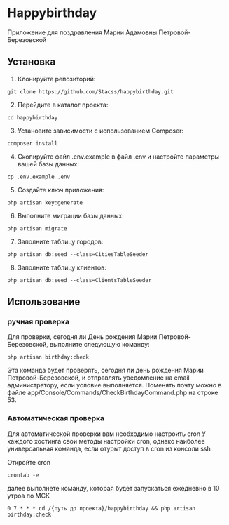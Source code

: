 # Happybirthday

Приложение для поздравления Марии Адамовны Петровой-Березовской

## Установка

1. Клонируйте репозиторий:
```
git clone https://github.com/Stacss/happybirthday.git
```
2. Перейдите в каталог проекта:


```
cd happybirthday
```

3. Установите зависимости с использованием Composer:

```
composer install
```

4. Скопируйте файл .env.example в файл .env и настройте параметры вашей базы данных:

```
cp .env.example .env
```

5. Создайте ключ приложения:

```
php artisan key:generate
```

6. Выполните миграции базы данных:

```
php artisan migrate
```
7. Заполните таблицу городов:

```
php artisan db:seed --class=CitiesTableSeeder
```

8. Заполните таблицу клиентов:

```
php artisan db:seed --class=ClientsTableSeeder
```

## Использование
### ручная проверка
Для проверки, сегодня ли День рождения Марии Петровой-Березовской, выполните следующую команду:

```
php artisan birthday:check
```

Эта команда будет проверять, сегодня ли день рождения Марии Петровой-Березовской, и отправлять уведомление на email администратору, если условие выполняется.
Поменять почту можно в файле app/Console/Commands/CheckBirthdayCommand.php на строке 53.
### Автоматическая проверка

Для автоматической проверки вам необходимо настроить cron
У каждого хостинга свои методы настройки cron, однако наиболее универсальная команда, если отурыт доступ в cron из консоли ssh 

Откройте cron
```
crontab -e
```
далее выполнете команду, которая будет запускаться ежедневно в 10 утроа по МСК
```
0 7 * * * cd /{путь до проекта}/happybirthday && php artisan birthday:check
```


